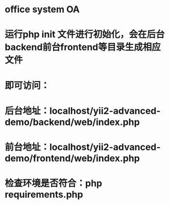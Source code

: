 # office system OA 
# 运行php init 文件进行初始化，会在后台backend前台frontend等目录生成相应文件
# 即可访问：
#  后台地址：localhost/yii2-advanced-demo/backend/web/index.php
#  前台地址：localhost/yii2-advanced-demo/frontend/web/index.php 
# 检查环境是否符合：php requirements.php
#
#
#
#
#
